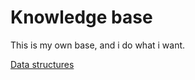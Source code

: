 # Knowledge base

This is my own base, and i do what i want.

[Data structures](https://github.com/sdaf47/go-knowledge-base/)
